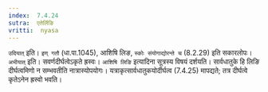 ```yaml
---
index:  7.4.24
sutra:  एतेर्लिङि
vritti:  nyasa
---
```


`उदियात्` इति। `इण् गतौ` (धा.पा.1045), आशिषि लिङ, `स्कोः संयोगाद्योरन्ते च` (8.2.29) इति सकारलोपः। `अभीयात्` इति। सवर्णदीर्घत्वेऽकृते ह्रस्वः। `आशिषि लिङि` इत्यादिना सूत्रस्य विषयं दर्शयति। सार्वधातुके हि लिङि दीर्घत्वमिणो न सम्भवतीति नात्रास्योपयोगः। यत्राकृत्सार्वधातुकयोर्दीर्घत्व (7.4.25) मापद्यते; तत्र दीर्घत्वे कृतेऽनेन ह्रस्वो भवति।

